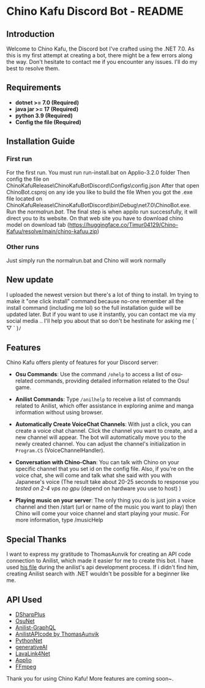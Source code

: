 # Chino Kafu Discord Bot - README

## Introduction

Welcome to Chino Kafu, the Discord bot I've crafted using the .NET 7.0. As this is my first attempt at creating a bot, there might be a few errors along the way. Don't hesitate to contact me if you encounter any issues. I'll do my best to resolve them.

## Requirements

- **dotnet >= 7.0 (Required)**
- **java jar >= 17 (Required)**
- **python 3.9 (Required)**
- **Config the file (Required)**

## Installation Guide

### First run
For the first run. You must run run-install.bat on Applio-3.2.0 folder
Then config the file on ChinoKafuRelease\ChinoKafuBotDiscord\Configs\config.json 
After that open ChinoBot.csproj on any ide you like to build the file
When you got the .exe file located on ChinoKafuRelease\ChinoKafuBotDiscord\bin\Debug\net7.0\ChinoBot.exe. Run the *normalrun.bat*. 
The final step is when appilo run successfully, it will direct you to its website. On that web site you have to download chino model on download tab (https://huggingface.co/Timur04129/Chino-Kafuu/resolve/main/chino-kafuu.zip)

### Other runs
Just simply run the normalrun.bat and Chino will work normally

## New update
I uploaded the newest version but there's a lot of thing to install. Im trying to make it "one click install" command because no-one remember all the install command (including me lol) so the full installation guide will be updated later. But if you want to use it instantly, you can contact me via my social media .. I'll help you about that so don't be hestinate for asking me ( ´ ▽ ` )ﾉ

## Features

Chino Kafu offers plenty of features for your Discord server:

- **Osu Commands**: Use the command `/ohelp` to access a list of osu-related commands, providing detailed information related to the Osu! game.

- **Anilist Commands**: Type `/anilhelp` to receive a list of commands related to Anilist, which offer assistance in exploring anime and manga information without using browser.

- **Automatically Create VoiceChat Channels**: With just a click, you can create a voice chat channel. Click the channel you want to create, and a new channel will appear. The bot will automatically move you to the newly created channel. You can adjust the channel's initialization in `Program.CS` (VoiceChannelHandler).

- **Conversation with Chino-Chan**: You can talk with Chino on your specific channel that you set id on the config file. Also, if you're on the voice chat, she will come and talk what she said with you with Japanese's voice (The result take about 20-25 seconds to response you *tested on 2-4 vps no gpu* (depend on hardware you use to host) )

- **Playing music on your server**: The only thing you do is just join a voice channel and then /start (url or name of the music you want to play) then Chino will come your voice channel and start playing your music. For more information, type /musicHelp

## Special Thanks
I want to express my gratitude to ThomasAunvik for creating an API code connection to Anilist, which made it easier for me to create this bot. I have used [his file](https://github.com/ThomasAunvik/AnimeListBot/tree/master/AnimeListBot/Handler/API/Anilist) during the anilist's api development process. If i didn't find him, creating Anilist search with .NET wouldn't be possible for a beginner like me.

## API Used
- [DSharpPlus](https://github.com/DSharpPlus/DSharpPlus)
- [OsuNet](https://github.com/Blackcat76iT/OsuNet/tree/29571b5270b52c628a809225ce32c20573b65a3b)
- [Anilist-GraphQL](https://github.com/AniList/ApiV2-GraphQL-Docs)
- [AnilistAPIcode by ThomasAunvik](https://github.com/ThomasAunvik/AnimeListBot/tree/master?fbclid=IwAR0mYkNMSCsnxpXPIj2hAERlldHlDFkRP1X8gxDB4zaHIncZaV5jcFXEAe8)
- [PythonNet](https://github.com/pythonnet/pythonnet)
- [generativeAI](https://github.com/google/generative-ai-docs)
- [LavaLink4Net](https://github.com/angelobreuer/Lavalink4NET)
- [Applio](https://github.com/IAHispano/Applio)
- [FFmpeg](https://github.com/FFmpeg/FFmpeg)

Thank you for using Chino Kafu! More features are coming soon~.
